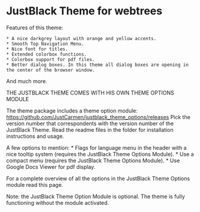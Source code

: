 JustBlack Theme for webtrees
============================

Features of this theme:

    * A nice darkgrey layout with orange and yellow accents.
    * Smooth Top Navigation Menu.
    * Nice font for titles.
	* Extended colorbox functions.
    * Colorbox support for pdf files.
    * Better dialog boxes. In this theme all dialog boxes are opening in the center of the browser window.

And much more.    

THE JUSTBLACK THEME COMES WITH HIS OWN THEME OPTIONS MODULE

The theme package includes a theme option module: https://github.com/JustCarmen/justblack_theme_options/releases
Pick the version number that correspondents with the version number of the JustBlack Theme. Read the readme files in the folder for installation instructions and usage.

A few options to mention:
	* Flags for language menu in the header with a nice tooltip system (requires the JustBlack Theme Options Module).
    * Use a compact menu (requires the JustBlack Theme Options Module).
    * Use Google Docs Viewer for pdf display.

For a complete overview of all the options in the JustBlack Theme Options module read this page.

Note: the JustBlack Theme Option Module is optional. The theme is fully functioning without the module activated.


